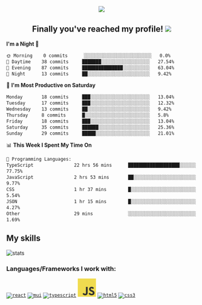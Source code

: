 <p align="center">
  <img src="https://user-images.githubusercontent.com/102032437/162972217-d9d013af-ed44-46cb-bd0c-aaf87b5200e7.gif">
</p>

<h2 align="center">
  Finally you've reached my profile!
  <img src="https://media.giphy.com/media/hvRJCLFzcasrR4ia7z/giphy.gif" width="28">
</h2>

<!--START_SECTION:waka-->
**I'm a Night 🦉** 

```text
🌞 Morning    0 commits      ░░░░░░░░░░░░░░░░░░░░░░░░░   0.0% 
🌆 Daytime    38 commits     ███████░░░░░░░░░░░░░░░░░░   27.54% 
🌃 Evening    87 commits     ███████████████░░░░░░░░░░   63.04% 
🌙 Night      13 commits     ██░░░░░░░░░░░░░░░░░░░░░░░   9.42%

```
📅 **I'm Most Productive on Saturday** 

```text
Monday       18 commits     ███░░░░░░░░░░░░░░░░░░░░░░   13.04% 
Tuesday      17 commits     ███░░░░░░░░░░░░░░░░░░░░░░   12.32% 
Wednesday    13 commits     ██░░░░░░░░░░░░░░░░░░░░░░░   9.42% 
Thursday     8 commits      █░░░░░░░░░░░░░░░░░░░░░░░░   5.8% 
Friday       18 commits     ███░░░░░░░░░░░░░░░░░░░░░░   13.04% 
Saturday     35 commits     ██████░░░░░░░░░░░░░░░░░░░   25.36% 
Sunday       29 commits     █████░░░░░░░░░░░░░░░░░░░░   21.01%

```


📊 **This Week I Spent My Time On** 

```text
💬 Programming Languages: 
TypeScript               22 hrs 56 mins      ███████████████████░░░░░░   77.75% 
JavaScript               2 hrs 53 mins       ██░░░░░░░░░░░░░░░░░░░░░░░   9.77% 
CSS                      1 hr 37 mins        █░░░░░░░░░░░░░░░░░░░░░░░░   5.54% 
JSON                     1 hr 15 mins        █░░░░░░░░░░░░░░░░░░░░░░░░   4.27% 
Other                    29 mins             ░░░░░░░░░░░░░░░░░░░░░░░░░   1.69%

```


<!--END_SECTION:waka-->

<h2>My skills</h2>

<img src="https://github-readme-stats.vercel.app/api?username=etczrn&count_private=true&show_icons=true&hide_border=true&bg_color=45deg,185a9d,43cea2&title_color=ffffff&text_color=ffffff&icon_color=ffffff" alt="stats">

### Languages/Frameworks I work with:

<code><a href="https://reactjs.org/"><img alt="react" title="react" src="https://cdn.jsdelivr.net/gh/devicons/devicon/icons/react/react-original.svg" height="48"></a></code>
<code><a href="https://mui.com/"><img alt="mui" title="mui" src="https://cdn.jsdelivr.net/gh/devicons/devicon/icons/materialui/materialui-original.svg" height="48"></a></code>
<code><a href="https://www.typescriptlang.org/"><img alt="typescript" title="typescript" src="https://cdn.jsdelivr.net/gh/devicons/devicon/icons/typescript/typescript-original.svg" height="48"></a></code>
<code><a href="https://developer.mozilla.org/en-US/docs/Web/JavaScript"><img alt="JavaScript" title="JavaScript" src="https://raw.githubusercontent.com/github/explore/80688e429a7d4ef2fca1e82350fe8e3517d3494d/topics/javascript/javascript.png" height="48"></a></code>
<code><a href="https://dev.w3.org/html5/html-author/"><img alt="html5" title="html5" src="https://cdn.jsdelivr.net/gh/devicons/devicon/icons/html5/html5-original.svg" height="48"></a></code>
<code><a href="https://www.w3.org/TR/css/"><img alt="css3" title="css3" src="https://cdn.jsdelivr.net/gh/devicons/devicon/icons/css3/css3-original.svg" height="48"></a></code>
